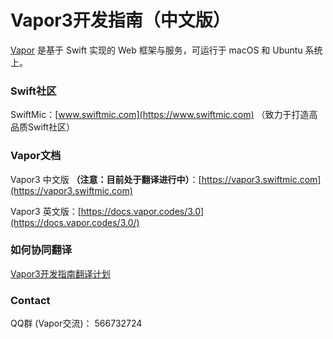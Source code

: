 # Vapor3开发指南（中文版）
[Vapor](https://vapor.codes) 是基于 Swift 实现的 Web 框架与服务，可运行于 macOS 和 Ubuntu 系统上。

### Swift社区

SwiftMic：[www.swiftmic.com](https://www.swiftmic.com)
（致力于打造高品质Swift社区）

### Vapor文档

Vapor3 中文版 **（注意：目前处于翻译进行中）**：[https://vapor3.swiftmic.com](https://vapor3.swiftmic.com)

Vapor3 英文版：[https://docs.vapor.codes/3.0](https://docs.vapor.codes/3.0/)

### 如何协同翻译

[Vapor3开发指南翻译计划](https://www.swiftmic.com/topic/9/vapor3%E5%BC%80%E5%8F%91%E6%8C%87%E5%8D%97%E7%BF%BB%E8%AF%91%E8%AE%A1%E5%88%92)

### Contact
QQ群 (Vapor交流)： 566732724
